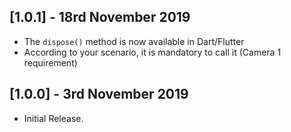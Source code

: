 ## [1.0.1] - 18rd November 2019  
  
* The `dispose()` method is now available in Dart/Flutter
* According to your scenario, it is mandatory to call it (Camera 1 requirement)

## [1.0.0] - 3rd November 2019  
  
* Initial Release.